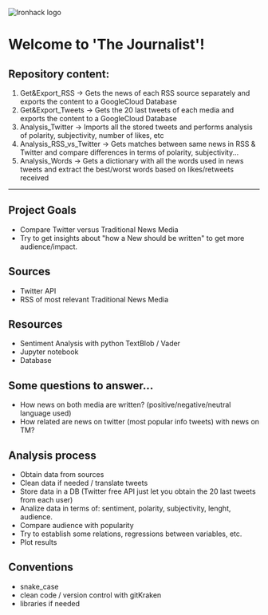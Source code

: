 
![Ironhack logo](https://i.imgur.com/1QgrNNw.png)

# Welcome to 'The Journalist'!

## Repository content:

1. Get&Export_RSS -> Gets the news of each RSS source separately and exports the content to a GoogleCloud Database
2. Get&Export_Tweets -> Gets the 20 last tweets of each media and exports the content to a GoogleCloud Database
3. Analysis_Twitter -> Imports all the stored tweets and performs analysis of polarity, subjectivity, number of likes, etc
4. Analysis_RSS_vs_Twitter -> Gets matches between same news in RSS & Twitter and compare differences in terms of polarity, subjectivity...
5. Analysis_Words -> Gets a dictionary with all the words used in news tweets and extract the best/worst words based on likes/retweets received

________________________________________________________________________________________________________________________________


## Project Goals
* Compare Twitter versus Traditional News Media
* Try to get insights about "how a New should be written" to get more audience/impact.

## Sources
* Twitter API
* RSS of most relevant Traditional News Media 

## Resources
* Sentiment Analysis with python TextBlob / Vader
* Jupyter notebook
* Database

## Some questions to answer...
* How news on both media are written? (positive/negative/neutral language used)
* How related are news on twitter (most popular info tweets) with news on TM? 


## Analysis process
* Obtain data from sources
* Clean data if needed / translate tweets
* Store data in a DB (Twitter free API just let you obtain the 20 last tweets from each user)
* Analize data in terms of: sentiment, polarity, subjectivity, lenght, audience.
* Compare audience with popularity
* Try to establish some relations, regressions between variables, etc.
* Plot results

## Conventions
* snake_case
* clean code / version control with gitKraken
* libraries if needed





 
